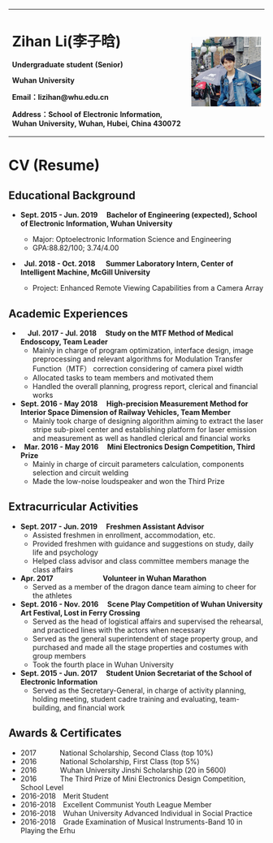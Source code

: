 <table border="0">
  <tr>
    <td width="70%">
      <h1>Zihan Li(李子晗)</h1>
      <p><b>Undergraduate student (Senior)</b></p>
      <p><b>Wuhan University</b></p>
      <p><b>Email：lizihan@whu.edu.cn</b></p>
      <p><b>Address：School of Electronic Information, Wuhan University, Wuhan, Hubei, China 430072</b></p>
    </td>
    <td width="30%">
     <img src="/QuebecCity1.jpg" width="100%">     
    </td>
  </tr>
</table>

# CV (Resume)
## Educational Background
- **Sept. 2015 - Jun. 2019 &emsp;Bachelor of Engineering (expected), School of Electronic Information, Wuhan University**
  - Major: Optoelectronic Information Science and Engineering
  - GPA:88.82/100; 3.74/4.00

- **&ensp;Jul. 2018 - Oct. 2018 &emsp;  Summer Laboratory Intern, Center of Intelligent Machine, McGill University**
  - Project: Enhanced Remote Viewing Capabilities from a Camera Array
  
## Academic Experiences
- **&emsp;Jul. 2017 - Jul. 2018 &emsp;Study on the MTF Method of Medical Endoscopy, Team Leader**
  - Mainly in charge of program optimization, interface design, image preprocessing and relevant algorithms for Modulation Transfer Function（MTF） correction considering of camera pixel width
  - Allocated tasks to team members and motivated them
  - Handled the overall planning, progress report, clerical and financial works
- **Sept. 2016 - May 2018 &emsp;High-precision Measurement Method for Interior Space Dimension of Railway Vehicles, Team Member**
  - Mainly took charge of designing algorithm aiming to extract the laser stripe sub-pixel center and establishing platform for laser emission and measurement as well as handled clerical and financial works
- **&ensp;Mar. 2016 - May 2016 &emsp;Mini Electronics Design Competition, Third Prize**
  - Mainly in charge of circuit parameters calculation, components selection and circuit welding
  - Made the low-noise loudspeaker and won the Third Prize

## Extracurricular Activities
- **Sept. 2017 - Jun. 2019 &emsp;Freshmen Assistant Advisor** 													      
  - Assisted freshmen in enrollment, accommodation, etc.
  - Provided freshmen with guidance and suggestions on study, daily life and psychology
  - Helped class advisor and class committee members manage the class affairs
- **Apr. 2017 &emsp;&emsp;&emsp;&emsp;&emsp;&emsp;&ensp; Volunteer in Wuhan Marathon**
  - Served as a member of the dragon dance team aiming to cheer for the athletes
- **Sept. 2016 - Nov. 2016 &emsp;Scene Play Competition of Wuhan University Art Festival, Lost in Ferry Crossing**
  - Served as the head of logistical affairs and supervised the rehearsal, and practiced lines with the actors when necessary
  - Served as the general superintendent of stage property group, and purchased and made all the stage properties and costumes with group members
  - Took the fourth place in Wuhan University
- **Sept. 2015 - Jun. 2017 &emsp;Student Union Secretariat of the School of Electronic Information**   
  - Served as the Secretary-General, in charge of activity planning, holding meeting, student cadre training and evaluating, team-building, and financial work

## Awards & Certificates
- 2017 &emsp;&emsp;&emsp;National Scholarship, Second Class (top 10%)
- 2016 &emsp;&emsp;&emsp;National Scholarship, First Class (top 5%)
- 2016 &emsp;&emsp;&emsp;Wuhan University Jinshi Scholarship (20 in 5600)
- 2016 &emsp;&emsp;&emsp;The Third Prize of Mini Electronics Design Competition, School Level
- 2016-2018&emsp;Merit Student 
- 2016-2018&emsp;Excellent Communist Youth League Member
- 2016-2018&emsp;Wuhan University Advanced Individual in Social Practice
- 2016-2018&emsp;Grade Examination of Musical Instruments-Band 10 in Playing the Erhu




